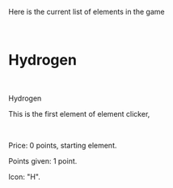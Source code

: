 <p>Here is the current list of elements in the game</p>
<br>
<h1>Hydrogen</h1>
<br>
<p>Hydrogen</p>
<p>This is the first element of element clicker,</p>
<br>
<p>Price: 0 points, starting element.</p>
<p>Points given: 1 point.</p>
<p>Icon: "H".</p>
